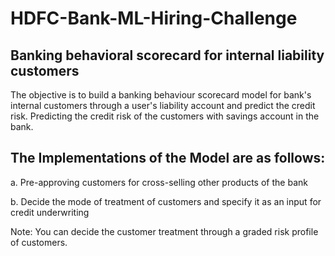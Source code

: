 # HDFC-Bank-ML-Hiring-Challenge
## Banking behavioral scorecard for internal liability customers

The objective is to build a banking behaviour scorecard model for bank's internal customers through a user's liability account and predict the credit risk. Predicting the credit risk of the customers with savings account in the bank.

## The Implementations of the Model are as follows:
 a. Pre-approving customers for cross-selling other products of the bank
 
 b. Decide the mode of treatment of customers and specify it as an input for credit underwriting
 
  Note: You can decide the customer treatment through a graded risk profile of customers.
